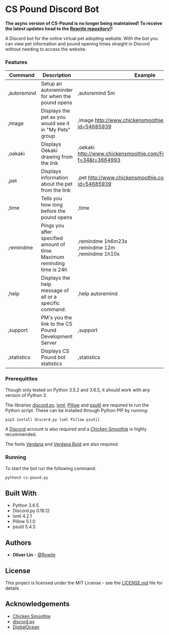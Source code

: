 # CS Pound Discord Bot

**The async version of CS-Pound is no longer being maintained! To receive the latest updates head to the [Rewrite repository!](https://github.com/Tesshin/CS-Pound)!**

A Discord bot for the online virtual pet adopting website. With the bot you can view pet information and pound opening times straight in Discord without needing to access the website.

### Features

| Command       | Description                                                               | Example                                                                       |
|-------------  |-------------------------------------------------------------------------  |---------------------------------------------------------------------------    |
| ,autoremind   | Setup an autoreminder for when the pound opens                            | ,autoremind 5m                                                                |
| ,image        | Displays the pet as you would see it in "My Pets" group                   | ,image http://www.chickensmoothie.com/viewpet.php?id=54685939                 |
| ,oekaki       | Displays Oekaki drawing from the link                                     | ,oekaki http://www.chickensmoothie.com/Forum/viewtopic.php?f=34&t=3664993     |
| ,pet          | Displays information about the pet from the link                          | ,pet http://www.chickensmoothie.com/viewpet.php?id=54685939                   |
| ,time         | Tells you how long before the pound opens                                 | ,time                                                                         |
| ,remindme     | Pings you after specified amount of time. Maximum reminding time is 24h   | ,remindme 1h6m23s<br>,remindme 12m<br>,remindme 1h10s                         |
| ,help         | Displays the help message of all or a specific command.                   | ,help autoremind                                                              |
| ,support      | PM's you the link to the CS Pound Development Server                      | ,support                                                                      |
| ,statistics   | Displays CS Pound bot statistics                                          | ,statistics                                                                   |

### Prerequitites

Though only tested on Python 3.5.2 and 3.6.5, it should work with any version of Python 3.

The libraries [discord.py](https://github.com/Rapptz/discord.py), [lxml](http://lxml.de), [Pillow](http://python-pillow.org) and [psutil](https://github.com/giampaolo/psutil) are required to run the Python script. These can be installed through Python PIP by running:
```bash
pip3 install discord.py lxml Pillow psutil
```

A [Discord](https://discordapp.com) account is also required and a [Chicken Smoothie](https://www.chickensmoothie.com) is highly recommended.

The fonts [Verdana](https://docs.microsoft.com/en-us/typography/font-list/verdana#verdana) and [Verdana Bold](https://docs.microsoft.com/en-us/typography/font-list/verdana#verdana-bold) are also required.

### Running

To start the bot run the following command:
```bash
python3 cs-pound.py
```

## Built With

* Python 3.6.5
* Discord.py 0.16.12
* lxml 4.2.1
* Pillow 5.1.0
* psutil 5.4.5

## Authors

* **Oliver Lin** - [@Rowlie](https://gitlab.com/Rowlie)

## License

This project is licensed under the MIT License - see the [LICENSE.md](LICENSE) file for details

## Acknowledgements

* [Chicken Smoothie](http://www.chickensmoothie.com)
* [discord.py](https://github.com/Rapptz/discord.py)
* [DigitalOcean](https://www.digitalocean.com)
